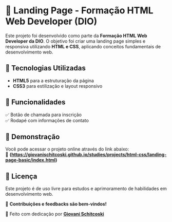 # 📖 Landing Page - Formação HTML Web Developer (DIO)  

Este projeto foi desenvolvido como parte da **Formação HTML Web Developer da DIO**. O objetivo foi criar uma landing page simples e responsiva utilizando **HTML e CSS**, aplicando conceitos fundamentais de desenvolvimento web.  

## 🚀 Tecnologias Utilizadas  
- **HTML5** para a estruturação da página  
- **CSS3** para estilização e layout responsivo  

## 🎯 Funcionalidades  
✅ Botão de chamada para inscrição  
✅ Rodapé com informações de contato  

## 📸 Demonstração  
Você pode acessar o projeto online através do link abaixo:  
🔗 **(https://giovanischitcoski.github.io/studies/projects/html-css/landing-page-basic/index.html)**  

## 📄 Licença  
Este projeto é de uso livre para estudos e aprimoramento de habilidades em desenvolvimento web.  

💬 **Contribuições e feedbacks são bem-vindos!**  

🚀 Feito com dedicação por **[Giovani Schitcoski](https://github.com/giovanischitcoski)**  

